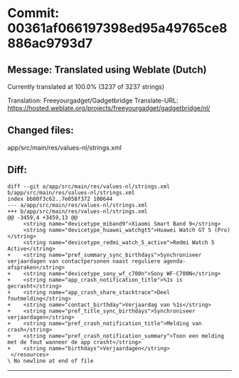 # Commit: 00361af066197398ed95a49765ce8886ac9793d7
## Message: Translated using Weblate (Dutch)

Currently translated at 100.0% (3237 of 3237 strings)

Translation: Freeyourgadget/Gadgetbridge
Translate-URL: https://hosted.weblate.org/projects/freeyourgadget/gadgetbridge/nl/
## Changed files:
app/src/main/res/values-nl/strings.xml

## Diff:
```
diff --git a/app/src/main/res/values-nl/strings.xml b/app/src/main/res/values-nl/strings.xml
index bb00f3c62..7e058f372 100644
--- a/app/src/main/res/values-nl/strings.xml
+++ b/app/src/main/res/values-nl/strings.xml
@@ -3459,4 +3459,13 @@
     <string name="devicetype_miband9">Xiaomi Smart Band 9</string>
     <string name="devicetype_huawei_watchgt5">Huawei Watch GT 5 (Pro)</string>
     <string name="devicetype_redmi_watch_5_active">Redmi Watch 5 Active</string>
+    <string name="pref_summary_sync_birthdays">Synchroniseer verjaardagen van contactpersonen naast reguliere agenda-afspraken</string>
+    <string name="devicetype_sony_wf_c700n">Sony WF-C700N</string>
+    <string name="app_crash_notification_title">%1s is gecrasht</string>
+    <string name="app_crash_share_stacktrace">Deel foutmelding</string>
+    <string name="contact_birthday">Verjaardag van %1s</string>
+    <string name="pref_title_sync_birthdays">Synchroniseer verjaardagen</string>
+    <string name="pref_crash_notification_title">Melding van crash</string>
+    <string name="pref_crash_notification_summary">Toon een melding met de fout wanneer de app crasht</string>
+    <string name="birthdays">Verjaardagen</string>
 </resources>
\ No newline at end of file
```
-----------------------------------
